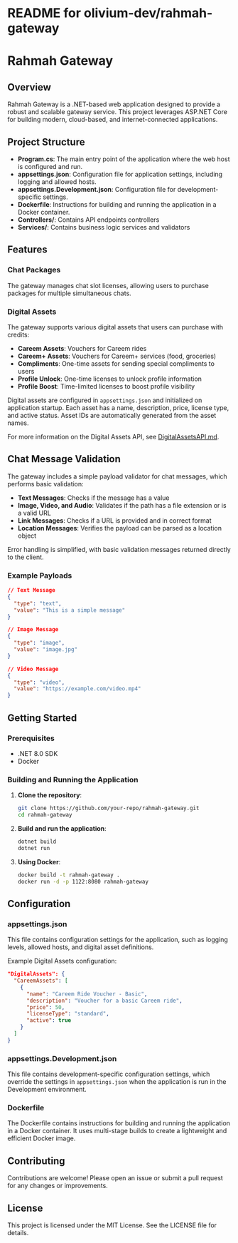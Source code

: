 # README for olivium-dev/rahmah-gateway

# Rahmah Gateway

## Overview

Rahmah Gateway is a .NET-based web application designed to provide a robust and scalable gateway service. This project leverages ASP.NET Core for building modern, cloud-based, and internet-connected applications.

## Project Structure

- **Program.cs**: The main entry point of the application where the web host is configured and run.
- **appsettings.json**: Configuration file for application settings, including logging and allowed hosts.
- **appsettings.Development.json**: Configuration file for development-specific settings.
- **Dockerfile**: Instructions for building and running the application in a Docker container.
- **Controllers/**: Contains API endpoints controllers
- **Services/**: Contains business logic services and validators

## Features

### Chat Packages

The gateway manages chat slot licenses, allowing users to purchase packages for multiple simultaneous chats.

### Digital Assets

The gateway supports various digital assets that users can purchase with credits:

- **Careem Assets**: Vouchers for Careem rides
- **Careem+ Assets**: Vouchers for Careem+ services (food, groceries)
- **Compliments**: One-time assets for sending special compliments to users
- **Profile Unlock**: One-time licenses to unlock profile information
- **Profile Boost**: Time-limited licenses to boost profile visibility

Digital assets are configured in `appsettings.json` and initialized on application startup. Each asset has a name, description, price, license type, and active status. Asset IDs are automatically generated from the asset names.

For more information on the Digital Assets API, see [DigitalAssetsAPI.md](DigitalAssetsAPI.md).

## Chat Message Validation

The gateway includes a simple payload validator for chat messages, which performs basic validation:

- **Text Messages**: Checks if the message has a value
- **Image, Video, and Audio**: Validates if the path has a file extension or is a valid URL
- **Link Messages**: Checks if a URL is provided and in correct format
- **Location Messages**: Verifies the payload can be parsed as a location object

Error handling is simplified, with basic validation messages returned directly to the client.

### Example Payloads

```json
// Text Message
{
  "type": "text",
  "value": "This is a simple message"
}

// Image Message
{
  "type": "image",
  "value": "image.jpg" 
}

// Video Message
{
  "type": "video",
  "value": "https://example.com/video.mp4"
}
```

## Getting Started

### Prerequisites

- .NET 8.0 SDK
- Docker

### Building and Running the Application

1. **Clone the repository**:
    ```sh
    git clone https://github.com/your-repo/rahmah-gateway.git
    cd rahmah-gateway
    ```

2. **Build and run the application**:
    ```sh
    dotnet build
    dotnet run
    ```

3. **Using Docker**:
    ```sh
    docker build -t rahmah-gateway .
    docker run -d -p 1122:8080 rahmah-gateway
    ```

## Configuration

### appsettings.json

This file contains configuration settings for the application, such as logging levels, allowed hosts, and digital asset definitions.

Example Digital Assets configuration:
```json
"DigitalAssets": {
  "CareemAssets": [
    {
      "name": "Careem Ride Voucher - Basic",
      "description": "Voucher for a basic Careem ride",
      "price": 50,
      "licenseType": "standard",
      "active": true
    }
  ]
}
```

### appsettings.Development.json

This file contains development-specific configuration settings, which override the settings in `appsettings.json` when the application is run in the Development environment.

### Dockerfile

The Dockerfile contains instructions for building and running the application in a Docker container. It uses multi-stage builds to create a lightweight and efficient Docker image.

## Contributing

Contributions are welcome! Please open an issue or submit a pull request for any changes or improvements.

## License

This project is licensed under the MIT License. See the LICENSE file for details.
